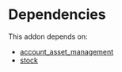 # Dependencies

This addon depends on:

- [account_asset_management](https://github.com/bringout/oca-financial)
- [stock](https://github.com/bringout/oca-ocb-warehouse/tree/9b14fcb23c7ebeb2f1d8695642aaa941064d4d00/odoo-bringout-oca-ocb-stock)
